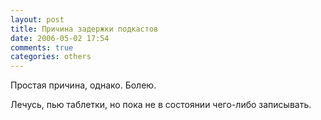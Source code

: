 ```yaml
---
layout: post
title: Причина задержки подкастов
date: 2006-05-02 17:54
comments: true
categories: others
---
```


Простая причина, однако. Болею.

Лечусь, пью таблетки, но пока не в состоянии чего-либо записывать.
